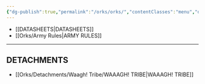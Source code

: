 ```yaml
---
{"dg-publish":true,"permalink":"/orks/orks/","contentClasses":"menu","dgEnableSearch":true,"created":"2023-12-12T13:35:23.000+07:00","updated":"2023-12-13T16:18:04.842+07:00"}
---
```


- [[DATASHEETS\|DATASHEETS]]
- [[Orks/Army Rules\|ARMY RULES]]

***

## DETACHMENTS

- [[Orks/Detachments/Waagh! Tribe/WAAAGH! TRIBE\|WAAAGH! TRIBE]]